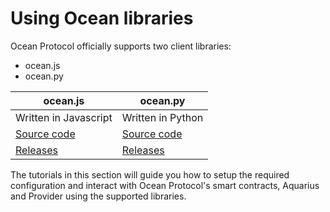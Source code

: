 # Using Ocean libraries

Ocean Protocol officially supports two client libraries:

* ocean.js
* ocean.py&#x20;

| ocean.js                                                       | ocean.py                                                       |
| -------------------------------------------------------------- | -------------------------------------------------------------- |
| Written in Javascript                                          | Written in Python                                              |
| [Source code](https://github.com/oceanprotocol/ocean.py)       | [Source code](https://github.com/oceanprotocol/ocean.py)       |
| [Releases](https://github.com/oceanprotocol/ocean.js/releases) | [Releases](https://github.com/oceanprotocol/ocean.py/releases) |

The tutorials in this section will guide you how to setup the required configuration and interact with Ocean Protocol's smart contracts, Aquarius and Provider using the supported libraries.&#x20;
